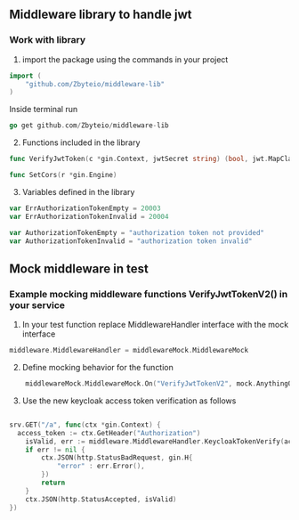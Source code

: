 ## Middleware library to handle jwt

### Work with library

1. import the package using the commands in your project

```go
import (
	"github.com/Zbyteio/middleware-lib"
)

```
Inside terminal run 
```go
go get github.com/Zbyteio/middleware-lib

```
2. Functions included in the library

```go
func VerifyJwtToken(c *gin.Context, jwtSecret string) (bool, jwt.MapClaims, int, error)
```

```go
func SetCors(r *gin.Engine) 
```

3. Variables defined in the library

```go
var ErrAuthorizationTokenEmpty = 20003
var ErrAuthorizationTokenInvalid = 20004

var AuthorizationTokenEmpty = "authorization token not provided"
var AuthorizationTokenInvalid = "authorization token invalid"
```



## Mock middleware in test

### Example mocking middleware functions VerifyJwtTokenV2() in your service
1. In your test function replace MiddlewareHandler interface with the mock interface

```go
middleware.MiddlewareHandler = middlewareMock.MiddlewareMock
```
2. Define mocking behavior for the function

```go
	middlewareMock.MiddlewareMock.On("VerifyJwtTokenV2", mock.AnythingOfType("*gin.Context"), "<auth_service_base_url>").Return(true)

```

3. Use the new keycloak access token verification as follows

```go

srv.GET("/a", func(ctx *gin.Context) {
  access_token := ctx.GetHeader("Authorization")
	isValid, err := middleware.MiddlewareHandler.KeycloakTokenVerify(access_token, "https://appdev.zbyte.io/keycloak-poc/")
	if err != nil {
		ctx.JSON(http.StatusBadRequest, gin.H{
			"error" : err.Error(),
		})
		return
	}
	ctx.JSON(http.StatusAccepted, isValid)
})
```